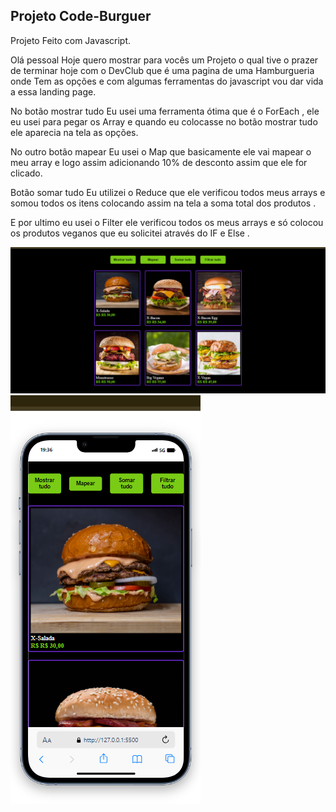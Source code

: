 <h2>Projeto Code-Burguer</h2>
<p>Projeto Feito com Javascript.

Olá pessoal Hoje quero mostrar para vocês um Projeto o qual tive o prazer de terminar hoje com o DevClub que é uma pagina de uma Hamburgueria onde Tem as opções e com algumas ferramentas do javascript vou dar vida a essa  landing page.

No botão mostrar tudo Eu usei uma ferramenta ótima que é o ForEach , ele eu usei para pegar os Array e quando eu colocasse no botão mostrar tudo ele aparecia na tela as opções.

No outro botão mapear Eu usei o Map que basicamente ele vai mapear o meu array e logo assim adicionando 10% de desconto assim que ele for clicado.

Botão somar tudo Eu utilizei o Reduce que ele verificou todos meus arrays e somou todos os itens colocando assim na tela a soma total dos produtos .

E por ultimo eu usei o Filter ele verificou todos os meus arrays e só colocou os produtos veganos que eu solicitei através do IF e Else . </p>
<img src="https://github.com/Weslley-silva23/projeto-code-burguer/blob/main/projetoDev-burguer%20desktop.png?raw=true">
<img src="https://github.com/Weslley-silva23/projeto-code-burguer/blob/main/projeto%20Dev-burguer%20mobile.png?raw=true">
